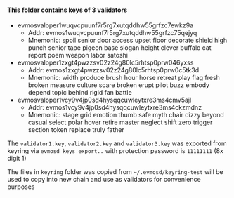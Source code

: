 #### This folder contains keys of 3 validators

- evmosvaloper1wuqvcpuunf7r5rg7xutqddhw55grfzc7ewkz9a
    + Addr: evmos1wuqvcpuunf7r5rg7xutqddhw55grfzc75qejyq
    + Mnemonic: spoil senior door access upset floor decorate shield high punch senior tape pigeon base slogan height clever buffalo cat report poem weapon labor satoshi
- evmosvaloper1zxgt4pwzzsv02z24g80lc5rhtsp0prw046yxss
    + Addr: evmos1zxgt4pwzzsv02z24g80lc5rhtsp0prw0c5tk3d
    + Mnemonic: width produce brush hour horse retreat play flag fresh broken measure culture scare broken erupt pilot buzz embody depend topic behind rigid fan battle
- evmosvaloper1vcy9v4jp0sd4hysqqcuwleytxre3ms4cmv5ajl
    + Addr: evmos1vcy9v4jp0sd4hysqqcuwleytxre3ms4ckzmdnz
    + Mnemonic: stage grid emotion thumb safe myth chair dizzy beyond casual select polar hover retire master neglect shift zero trigger section token replace truly father

The `validator1.key`, `validator2.key` and `validator3.key` was exported from keyring via `evmosd keys export..` with protection password is `11111111` (8x digit 1)

The files in `keyring` folder was copied from `~/.evmosd/keyring-test` will be used to copy into new chain and use as validators for convenience purposes